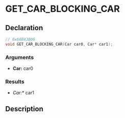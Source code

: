 # GET_CAR_BLOCKING_CAR

## Declaration
```cpp
// 0x66B43B06
void GET_CAR_BLOCKING_CAR(Car car0, Car* car1);
```

### Arguments
- **Car:** car0

### Results
- **Car*:** car1

## Description
